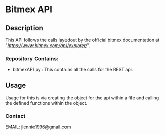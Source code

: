 # Bitmex API

## Description
This API follows the calls layedout by the official bitmex documentation at "*https://www.bitmex.com/api/explorer/*".

### Repository Contains:
- bitmexAPI.py : This contains all the calls for the REST api.


## Usage
Usage for this is via creating the object for the api within a file and calling the defined functions within the object.

### Contact
EMAIL: jlennie1996@gmail.com
